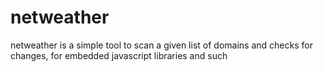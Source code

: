 # netweather
netweather is a simple tool to scan a given list of domains and checks for changes, for embedded javascript libraries and such
